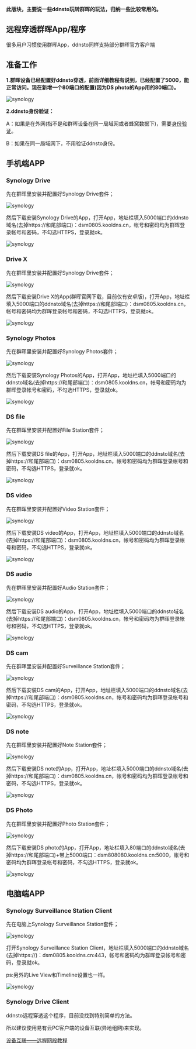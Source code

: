 
**此版块，主要说一些ddnsto玩转群晖的玩法，归纳一些比较常用的。**

## 远程穿透群晖App/程序

很多用户习惯使用群晖App，ddnsto同样支持部分群晖官方客户端



## 准备工作

**1.群晖设备已经配置好ddnsto穿透，前面详细教程有说到，已经配置了5000，能正常访问。现在新增一个80端口的配置(因为DS photo的App用的80端口)。**

   ![synology](./synology/synology-1.jpg) 
  
**2.ddnsto身份验证：**

A：如果是在外网(指不是和群晖设备在同一局域网或者蜂窝数据下)，需要[身份验证](https://www.ddnsto.com/zh/guide/Authentication.html)。

B：如果在同一局域网下，不用验证ddnsto身份。



## 手机端APP

### Synology Drive

先在群晖里安装并配置好Synology Drive套件；

   ![synology](./synology/synology-2.jpg)
   
然后下载安装Synology Drive的App，打开App，地址栏填入5000端口的ddnsto域名(去掉https://和尾部端口)：dsm0805.kooldns.cn，帐号和密码均为群晖登录帐号和密码，不勾选HTTPS，登录就ok。 

   ![synology](./synology/synology-3.jpg)


### Drive X

先在群晖里安装并配置好Synology Drive套件；

   ![synology](./synology/synology-2.jpg)
   
然后下载安装Drive X的App(群晖官网下载，目前仅有安卓版)，打开App，地址栏填入5000端口的ddnsto域名(去掉https://和尾部端口)：dsm0805.kooldns.cn，帐号和密码均为群晖登录帐号和密码，不勾选HTTPS，登录就ok。 

   ![synology](./synology/synology-33.jpg) 

   
   
### Synology Photos

先在群晖里安装并配置好Synology Photos套件；

   ![synology](./synology/synology-4.jpg)
   
然后下载安装Synology Photos的App，打开App，地址栏填入5000端口的ddnsto域名(去掉https://和尾部端口)：dsm0805.kooldns.cn，帐号和密码均为群晖登录帐号和密码，不勾选HTTPS，登录就ok。 

   ![synology](./synology/synology-5.jpg) 
   
   
### DS file

先在群晖里安装并配置好File Station套件；

   ![synology](./synology/synology-6.jpg)
   
然后下载安装DS file的App，打开App，地址栏填入5000端口的ddnsto域名(去掉https://和尾部端口)：dsm0805.kooldns.cn，帐号和密码均为群晖登录帐号和密码，不勾选HTTPS，登录就ok。 

   ![synology](./synology/synology-7.jpg) 


### DS video

先在群晖里安装并配置好Video Station套件；

   ![synology](./synology/synology-8.jpg)
   
然后下载安装DS video的App，打开App，地址栏填入5000端口的ddnsto域名(去掉https://和尾部端口)：dsm0805.kooldns.cn，帐号和密码均为群晖登录帐号和密码，不勾选HTTPS，登录就ok。 

   ![synology](./synology/synology-9.jpg) 
   
   
### DS audio

先在群晖里安装并配置好Audio Station套件；

   ![synology](./synology/synology-10.jpg)
   
然后下载安装DS audio的App，打开App，地址栏填入5000端口的ddnsto域名(去掉https://和尾部端口)：dsm0805.kooldns.cn，帐号和密码均为群晖登录帐号和密码，不勾选HTTPS，登录就ok。

   ![synology](./synology/synology-11.jpg)
   
   
### DS cam

先在群晖里安装并配置好Surveillance Station套件；

   ![synology](./synology/synology-12.jpg)
   
然后下载安装DS cam的App，打开App，地址栏填入5000端口的ddnsto域名(去掉https://和尾部端口)：dsm0805.kooldns.cn，帐号和密码均为群晖登录帐号和密码，不勾选HTTPS，登录就ok。

   ![synology](./synology/synology-13.jpg) 

   
### DS note

先在群晖里安装并配置好Note Station套件；

   ![synology](./synology/synology-14.jpg)
   
然后下载安装DS note的App，打开App，地址栏填入5000端口的ddnsto域名(去掉https://和尾部端口)：dsm0805.kooldns.cn，帐号和密码均为群晖登录帐号和密码，不勾选HTTPS，登录就ok。

   ![synology](./synology/synology-15.jpg) 

### DS Photo

先在群晖里安装并配置好Photo Station套件；

   ![synology](./synology/synology-16.jpg)
 
然后下载安装DS photo的App，打开App，地址栏填入80端口的ddnsto域名(去掉https://和尾部端口)+带上5000端口：dsm808080.kooldns.cn:5000，帐号和密码均为群晖登录帐号和密码，不勾选HTTPS，登录就ok。 

   ![synology](./synology/synology-17.jpg) 

   
## 电脑端APP

### Synology Surveillance Station Client

先在电脑上Synology Surveillance Station套件；

   ![synology](./synology/synology-18.jpg)
   
打开Synology Surveillance Station Client，地址栏填入5000端口的ddnsto域名(去掉https://)：dsm0805.kooldns.cn:443，帐号和密码均为群晖登录帐号和密码，登录就ok。 

ps:另外的Live View和Timeline设置也一样。

   ![synology](./synology/synology-19.jpg) 

   
### Synology Drive Client

ddnsto远程穿透这个程序，目前没找到特别简单的方法。

所以建议使用易有云PC客户端的设备互联(异地组网)来实现。

[设备互联——远程网段教程](/zh/guide/linkease_app/pc.html#远程局域网)

